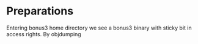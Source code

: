 # Preparations

Entering bonus3 home directory we see a bonus3 binary with sticky bit in access rights.
By objdumping 
